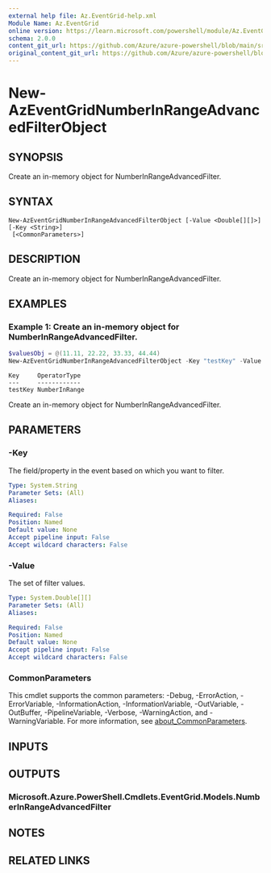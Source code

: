 ```yaml
---
external help file: Az.EventGrid-help.xml
Module Name: Az.EventGrid
online version: https://learn.microsoft.com/powershell/module/Az.EventGrid/new-azeventgridnumberinrangeadvancedfilterobject
schema: 2.0.0
content_git_url: https://github.com/Azure/azure-powershell/blob/main/src/EventGrid/EventGrid/help/New-AzEventGridNumberInRangeAdvancedFilterObject.md
original_content_git_url: https://github.com/Azure/azure-powershell/blob/main/src/EventGrid/EventGrid/help/New-AzEventGridNumberInRangeAdvancedFilterObject.md
---
```


# New-AzEventGridNumberInRangeAdvancedFilterObject

## SYNOPSIS
Create an in-memory object for NumberInRangeAdvancedFilter.

## SYNTAX

```
New-AzEventGridNumberInRangeAdvancedFilterObject [-Value <Double[][]>] [-Key <String>]
 [<CommonParameters>]
```

## DESCRIPTION
Create an in-memory object for NumberInRangeAdvancedFilter.

## EXAMPLES

### Example 1: Create an in-memory object for NumberInRangeAdvancedFilter.
```powershell
$valuesObj = @(11.11, 22.22, 33.33, 44.44)
New-AzEventGridNumberInRangeAdvancedFilterObject -Key "testKey" -Value @(,$valuesObj)
```

```output
Key     OperatorType
---     ------------
testKey NumberInRange
```

Create an in-memory object for NumberInRangeAdvancedFilter.

## PARAMETERS

### -Key
The field/property in the event based on which you want to filter.

```yaml
Type: System.String
Parameter Sets: (All)
Aliases:

Required: False
Position: Named
Default value: None
Accept pipeline input: False
Accept wildcard characters: False
```

### -Value
The set of filter values.

```yaml
Type: System.Double[][]
Parameter Sets: (All)
Aliases:

Required: False
Position: Named
Default value: None
Accept pipeline input: False
Accept wildcard characters: False
```

### CommonParameters
This cmdlet supports the common parameters: -Debug, -ErrorAction, -ErrorVariable, -InformationAction, -InformationVariable, -OutVariable, -OutBuffer, -PipelineVariable, -Verbose, -WarningAction, and -WarningVariable. For more information, see [about_CommonParameters](http://go.microsoft.com/fwlink/?LinkID=113216).

## INPUTS

## OUTPUTS

### Microsoft.Azure.PowerShell.Cmdlets.EventGrid.Models.NumberInRangeAdvancedFilter

## NOTES

## RELATED LINKS

